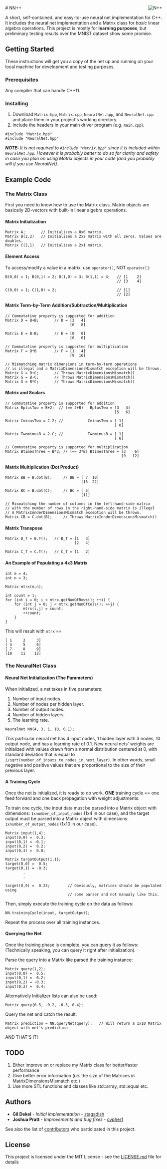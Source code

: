 <a href="http://i.imgur.com/dPoSllF.png">
    <img src="http://i.imgur.com/dPoSllF.png" alt="N++"
         title="stagadish/NN++" align="right" />
</a>
# NN++

A short, self-contained, and easy-to-use neural net implementation for C++. It includes the neural net implementation and a Matrix class for *basic* linear algebra operations. This project is mostly for **learning purposes**, but preliminary testing results over the MNIST dataset show some promise.

## Getting Started

These instructions will get you a copy of the net up and running on your local machine for development and testing purposes.

### Prerequisites

Any compiler that can handle C++11.

### Installing

1. Download `Matrix.hpp`, `Matrix.cpp`, `NeuralNet.hpp`, and `NeuralNet.cpp` and place them in your project's working directory.
2. Include the headers in your main driver program (e.g. `main.cpp`).

```
#include "Matrix.hpp"
#include "NeuralNet.hpp"
```
_**NOTE:** It is not required to `#include "Matrix.hpp"` since it is included within `NeuralNet.hpp`. However it is probably better to do so for clarity and safety in case you plan on using Matrix objects in your code (and you probably will if you use NeuralNet)._
## Example Code
### The Matrix Class
First you need to know how to use the Matrix class.
Matrix objects are basically 2D-vectors with built-in linear algebra operations.

#### Matrix Initialization

```
Matrix A;       // Initializes a 0x0 matrix.
Matrix B(2,2)   // Initializes a 2x2 matrix with all zeros. Values are doubles.
Matrix C(2,1)   // Initializes a 2x1 matrix.
```
#### Element Access
To access/modify a value in a matrix, use `operator()`, NOT `operator[]`:

```
B(0,0) = 1; B(0,1) = 2; B(1,0) = 3; B(1,1) = 4;   // [1    2]
                                                  // [3    4]

C(0,0) = 1; C(1,0) = 2;                           // [1]
                                                  // [2]
```

#### Matrix Term-by-Term Addition/Subtraction/Multiplication
```
// Commutative property is supported for addition
Matrix D = B+B;       // D = [2   4]
                             [6   8]

Matrix E = B-B;       // E = [0   0]
                             [0   0]

// Commutative property is supported for multiplication
Matrix F = B*B        // F = [1   4]
                             [9  16]

// Mismatching matrix dimensions in term-by-term operations
// is illegal and a MatrixDimensionsMismatch exception will be thrown.
Matrix G = B+C;       // Throws MatrixDimensionsMismatch()
Matrix G = B-C;       // Throws MatrixDimensionsMismatch()
Matrix G = B*C;       // Throws MatrixDimensionsMismatch()
```

#### Matrix and Scalars
```
// Commutative property is supported for addition
Matrix BplusTwo = B+2;  // (== 2+B)   BplusTwo = [3   4]
                                                 [5   6]

Matrix CminusTwo = C-2; //           CminusTwo = [-1]
                                                 [ 0]

Matrix TwominusB = 2-C; //           TwominusB = [ 1]
                                                 [ 0]

// Commutative property is supported for multiplication
Matrix BtimesThree = B*3; // (== 3*B) BtimesThree = [3    6]
                                                    [9   12]
```

#### Matrix Multiplication (Dot Product)
```
Matrix BB = B.dot(B);     // BB = [ 7  10]
                                  [15  22]

Matrix BC = B.dot(C);     // BC = [ 5]
                                  [11]

// Mismatching the number of columns in the left-hand-side matrix
// with the number of rows in the right-hand-side matrix is illegal
// A MatrixInnderDimensionsMismatch exception will be thrown.
Matrix CB = C.dot(B);     // Throws MatrixInnderDimensionsMismatch()
```

#### Matrix Transpose
```
Matrix B_T = B.T();   // B_T = [1   3]
                               [2   4]

Matrix C_T = C.T();   // C_T = [1   2]
```

#### An Example of Populating a 4x3 Matrix
```
int m = 4;
int n = 3;

Matrix mtrx(m,n);

int count = 1;
for (int i = 0; i < mtrx.getNumOfRows(); ++i) {
    for (int j = 0; j < mtrx.getNumOfCols(); ++j) {
        mtrx(i,j) = count;
        ++count;
    }
}
```
This will result with `mtrx` ==
```
[ 1     2     3]
[ 4     5     6]
[ 7     8     9]
[10    11    12]
```

### The NeuralNet Class
#### Neural Net Initialization (The Parameters)
When initialized, a net takes in five parameters:
1. Number of input nodes.
2. Number of nodes per hidden layer.
3. Number of output nodes.
4. Number of hidden layers.
5. The learning rate.

```
NeuralNet NN(4, 3, 1, 10, 0.1);
```
_This_ particular neural net has 4 input nodes, 1 hidden layer with 3 nodes, 10 output node, and has a learning rate of 0.1.
New neural nets' weights are initialized with values drawn from a normal distribution centered at 0, with standard deviation that is equal to `1/sqrt(number_of_inputs_to_nodes_in_next_layer)`. In other words, small negative and positive values that are proportional to the size of their previous layer.

#### A Training Cycle
Once the net is initialized, it is ready to do work.
__ONE__ training cycle == one feed forward and one back propagation with weight adjustments.

To train one cycle, the input data must be parsed into a Matrix object with dimensions: `1xnumber_of_input_nodes` (1x4 in our case), and the target output must be parsed into a Matrix object with dimensions: `1xnumber_of_output_nodes` (1x10 in our case).
```
Matrix input(1,4);
input(0,0) =  0.3;
input(0,1) = -0.1;
input(0,2) =  0.2;
input(0,3) =  0.8;

Matrix targetOutput(1,1);
target(0,0) =  0.5;
target(0,1) = -0.3;
        .
        .
        .
target(0,9) =  0.23;        // Obviously, matrices should be populated using
                            // some parser and not manualy like this.

```
Then, simply execute the training cycle on the data as follows:
```
NN.trainingCycle(input, targetOutput);
```
Repeat the process over all training instances.

#### Querying the Net
Once the training phase is complete, you can query it as follows:
(Technically speaking, you can query it right after initialization).

Parse the query into a Matrix like parsed the training instance:
```
Matrix query(1,2);
input(0,0) =  0.5;
input(0,1) = -0.2;
input(0,2) = -0.3;
input(0,3) =  0.4;
```

Alternatively Initializer lists can also be used:
```
Matrix query{0.5, -0.2, -0.3, 0.4};
```

Query the net and catch the result:
```
Matrix prediction = NN.queryNet(query);   // Will return a 1x10 Matrix object with net's prediction
```
AND THAT'S IT!

## TODO
1. Either improve on or replace my Matrix class for better/faster performance
2. Give better error information (i.e. the size of the Matrices in MatrixDimensionsMismatch etc.)
3. Use more STL functions and classes like std::array, std::equal etc.

## Authors

* **Gil Dekel** - *Initial implementation* - [stagadish](https://github.com/stagadish)
* **Joshua Pratt** - *Improvements and bug fixes* - [cypher1](https://github.com/cypher1)

See also the list of [contributors](https://github.com/stagadish/NNplusplus/contributors) who participated in this project.

## License

This project is licensed under the MIT License - see the [LICENSE.md](https://github.com/stagadish/NNplusplus/blob/master/License.md) file for details
